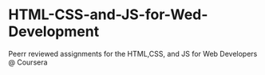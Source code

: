 # HTML-CSS-and-JS-for-Wed-Development
Peerr reviewed assignments for the HTML,CSS, and JS for Web Developers @ Coursera
